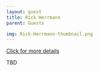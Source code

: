 ```yaml
---
layout: guest
title: Rick Herrmann
parent: Guests

img: Rick-Herrmann-thumbnail.png
---
```




<div class="badge-base LI-profile-badge" data-locale="en_US" data-size="medium" data-theme="light" data-type="VERTICAL" data-vanity="rickaherrmann" data-version="v1"><a class="badge-base__link LI-simple-link" href="https://www.linkedin.com/in/rickaherrmann?trk=profile-badge">Click for more details</a></div>


TBD
